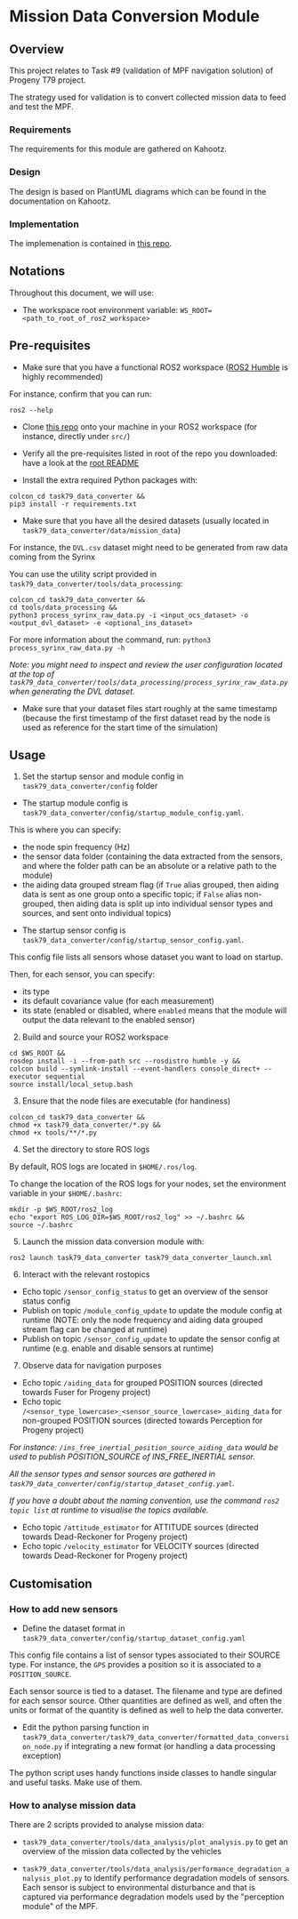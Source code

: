 # Mission Data Conversion Module

## Overview

This project relates to Task #9 (validation of MPF navigation solution) of Progeny T79 project.

The strategy used for validation is to convert collected mission data to feed and test the MPF.

### Requirements

The requirements for this module are gathered on Kahootz.

### Design

The design is based on PlantUML diagrams which can be found in the documentation on Kahootz.
### Implementation

The implemenation is contained in [this repo](https://github.com/pranavvkumar21/task79_simulation/tree/main/src/task79_data_converter).

## Notations

Throughout this document, we will use:

* The workspace root environment variable: `WS_ROOT=<path_to_root_of_ros2_workspace>`

## Pre-requisites

* Make sure that you have a functional ROS2 workspace ([ROS2 Humble](https://docs.ros.org/en/humble/Installation.html) is highly recommended)

For instance, confirm that you can run:

```
ros2 --help
```

* Clone [this repo](https://github.com/pranavvkumar21/task79_simulation/tree/main/src/task79_data_converter) onto your machine in your ROS2 workspace (for instance, directly under `src/`)

* Verify all the pre-requisites listed in root of the repo you downloaded: have a look at the [root README](https://github.com/pranavvkumar21/task79_simulation/blob/main/README.md)

* Install the extra required Python packages with:

```
colcon_cd task79_data_converter &&
pip3 install -r requirements.txt
```

* Make sure that you have all the desired datasets (usually located in `task79_data_converter/data/mission_data`)

For instance, the `DVL.csv` dataset might need to be generated from raw data coming from the Syrinx

You can use the utility script provided in `task79_data_converter/tools/data_processing`:

```
colcon_cd task79_data_converter &&
cd tools/data_processing &&
python3 process_syrinx_raw_data.py -i <input_ocs_dataset> -o <output_dvl_dataset> -e <optional_ins_dataset> 
```

For more information about the command, run: `python3 process_syrinx_raw_data.py -h`

_Note: you might need to inspect and review the user configuration located at the top of `task79_data_converter/tools/data_processing/process_syrinx_raw_data.py` when generating the DVL dataset._

* Make sure that your dataset files start roughly at the same timestamp (because the first timestamp of the first dataset read by the node is used as reference for the start time of the simulation)

## Usage

1) Set the startup sensor and module config in `task79_data_converter/config` folder

* The startup module config is `task79_data_converter/config/startup_module_config.yaml`.

This is where you can specify: 
- the node spin frequency (Hz)
- the sensor data folder (containing the data extracted from the sensors, and where the folder path can be an absolute or a relative path to the module)
- the aiding data grouped stream flag (if `True` alias grouped, then aiding data is sent as one group onto a specific topic; if `False` alias non-grouped, then aiding data is split up into individual sensor types and sources, and sent onto individual topics)

* The startup sensor config is `task79_data_converter/config/startup_sensor_config.yaml`.

This config file lists all sensors whose dataset you want to load on startup.

Then, for each sensor, you can specify:
- its type
- its default covariance value (for each measurement)
- its state (enabled or disabled, where `enabled` means that the module will output the data relevant to the enabled sensor)

2) Build and source your ROS2 workspace

```
cd $WS_ROOT &&
rosdep install -i --from-path src --rosdistro humble -y &&
colcon build --symlink-install --event-handlers console_direct+ --executor sequential
source install/local_setup.bash
```

3) Ensure that the node files are executable (for handiness)

```
colcon_cd task79_data_converter &&
chmod +x task79_data_converter/*.py &&
chmod +x tools/**/*.py
```

4) Set the directory to store ROS logs

By default, ROS logs are located in `$HOME/.ros/log`.

To change the location of the ROS logs for your nodes, set the environment variable in your `$HOME/.bashrc`:

```
mkdir -p $WS_ROOT/ros2_log
echo "export ROS_LOG_DIR=$WS_ROOT/ros2_log" >> ~/.bashrc && 
source ~/.bashrc
```

5) Launch the mission data conversion module with:

```
ros2 launch task79_data_converter task79_data_converter_launch.xml
```

6) Interact with the relevant rostopics

* Echo topic `/sensor_config_status` to get an overview of the sensor status config
* Publish on topic `/module_config_update` to update the module config at runtime (NOTE: only the node frequency and aiding data grouped stream flag can be changed at runtime)
* Publish on topic `/sensor_config_update` to update the sensor config at runtime (e.g. enable and disable sensors at runtime)

7) Observe data for navigation purposes

* Echo topic `/aiding_data` for grouped POSITION sources (directed towards Fuser for Progeny project)
* Echo topic `/<sensor_type_lowercase>_<sensor_source_lowercase>_aiding_data` for non-grouped POSITION sources (directed towards Perception for Progeny project)

_For instance: `/ins_free_inertial_position_source_aiding_data` would be used to publish POSITION_SOURCE of INS_FREE_INERTIAL sensor._

_All the sensor types and sensor sources are gathered in `task79_data_converter/config/startup_dataset_config.yaml`._

_If you have a doubt about the naming convention, use the command `ros2 topic list` at runtime to visualise the topics available._

* Echo topic `/attitude_estimator` for ATTITUDE sources (directed towards Dead-Reckoner for Progeny project)
* Echo topic `/velocity_estimator` for VELOCITY sources (directed towards Dead-Reckoner for Progeny project)

## Customisation

### How to add new sensors

* Define the dataset format in `task79_data_converter/config/startup_dataset_config.yaml`

This config file contains a list of sensor types associated to their SOURCE type. For instance, the `GPS` provides a position so it is associated to a `POSITION_SOURCE`.

Each sensor source is tied to a dataset. The filename and type are defined for each sensor source. Other quantities are defined as well, and often the units or format of the quantity is defined as well to help the data converter.

* Edit the python parsing function in `task79_data_converter/task79_data_converter/formatted_data_conversion_node.py` if integrating a new format (or handling a data processing exception)

The python script uses handy functions inside classes to handle singular and useful tasks. Make use of them.

### How to analyse mission data

There are 2 scripts provided to analyse mission data:

* `task79_data_converter/tools/data_analysis/plot_analysis.py` to get an overview of the mission data collected by the vehicles

* `task79_data_converter/tools/data_analysis/performance_degradation_analysis_plot.py` to identify performance degradation models of sensors. Each sensor is subject to environmental disturbance and that is captured via performance degradation models used by the "perception module" of the MPF.

